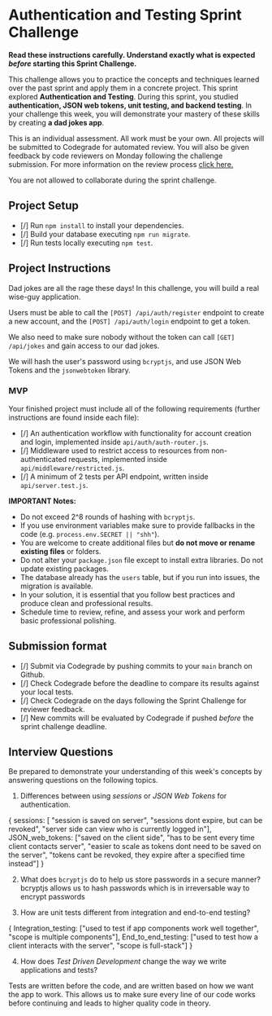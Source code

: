 # Authentication and Testing Sprint Challenge

**Read these instructions carefully. Understand exactly what is expected _before_ starting this Sprint Challenge.**

This challenge allows you to practice the concepts and techniques learned over the past sprint and apply them in a concrete project. This sprint explored **Authentication and Testing**. During this sprint, you studied **authentication, JSON web tokens, unit testing, and backend testing**. In your challenge this week, you will demonstrate your mastery of these skills by creating **a dad jokes app**.

This is an individual assessment. All work must be your own. All projects will be submitted to Codegrade for automated review. You will also be given feedback by code reviewers on Monday following the challenge submission. For more information on the review process [click here.](https://www.notion.so/bloomtech/How-to-View-Feedback-in-CodeGrade-c5147cee220c4044a25de28bcb6bb54a)

You are not allowed to collaborate during the sprint challenge.

## Project Setup

- [/] Run `npm install` to install your dependencies.
- [/] Build your database executing `npm run migrate`.
- [/] Run tests locally executing `npm test`.

## Project Instructions

Dad jokes are all the rage these days! In this challenge, you will build a real wise-guy application.

Users must be able to call the `[POST] /api/auth/register` endpoint to create a new account, and the `[POST] /api/auth/login` endpoint to get a token.

We also need to make sure nobody without the token can call `[GET] /api/jokes` and gain access to our dad jokes.

We will hash the user's password using `bcryptjs`, and use JSON Web Tokens and the `jsonwebtoken` library.

### MVP

Your finished project must include all of the following requirements (further instructions are found inside each file):

- [/] An authentication workflow with functionality for account creation and login, implemented inside `api/auth/auth-router.js`.
- [/] Middleware used to restrict access to resources from non-authenticated requests, implemented inside `api/middleware/restricted.js`.
- [/] A minimum of 2 tests per API endpoint, written inside `api/server.test.js`.

**IMPORTANT Notes:**

- Do not exceed 2^8 rounds of hashing with `bcryptjs`.
- If you use environment variables make sure to provide fallbacks in the code (e.g. `process.env.SECRET || "shh"`).
- You are welcome to create additional files but **do not move or rename existing files** or folders.
- Do not alter your `package.json` file except to install extra libraries. Do not update existing packages.
- The database already has the `users` table, but if you run into issues, the migration is available.
- In your solution, it is essential that you follow best practices and produce clean and professional results.
- Schedule time to review, refine, and assess your work and perform basic professional polishing.

## Submission format

- [/] Submit via Codegrade by pushing commits to your `main` branch on Github.
- [/] Check Codegrade before the deadline to compare its results against your local tests.
- [/] Check Codegrade on the days following the Sprint Challenge for reviewer feedback.
- [/] New commits will be evaluated by Codegrade if pushed _before_ the sprint challenge deadline.

## Interview Questions

Be prepared to demonstrate your understanding of this week's concepts by answering questions on the following topics.

1. Differences between using _sessions_ or _JSON Web Tokens_ for authentication.

{
    sessions: [ "session is saved on server", "sessions dont expire, but can be revoked", "server side can view who is currently logged in"],
    JSON_web_tokens: ["saved on the client side", "has to be sent every time client contacts server", "easier to scale as tokens dont need to be saved on the server", "tokens cant be revoked, they expire after a specified time instead"]
}

2. What does `bcryptjs` do to help us store passwords in a secure manner?
bcryptjs allows us to hash passwords which is in irreversable way to encrypt passwords

3. How are unit tests different from integration and end-to-end testing?

{
    Integration_testing: ["used to test if app components work well together", "scope is multiple components"],
    End_to_end_testing: ["used to test how a client interacts with the server", "scope is full-stack"]
}


4. How does _Test Driven Development_ change the way we write applications and tests?

Tests are written before the code, and are written based on how we want the app to work. This allows us to make sure every line of our code works before continuing and leads to higher quality code in theory.

